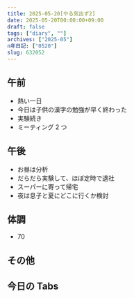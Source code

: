 ```yaml
---
title: 2025-05-20[やる気出ず2]
date: 2025-05-20T00:00:00+09:00
draft: false
tags: ["diary", ""]
archives: ["2025-05"]
n年日記: ["0520"]
slug: 632052
---
```


## 午前

- 熱い一日
- 今日は子供の漢字の勉強が早く終わった
- 実験続き
- ミーティング 2 つ

## 午後

- お昼は分析
- だらだら実験して、ほぼ定時で退社
- スーパーに寄って帰宅
- 夜は息子と夏にどこに行くか検討

## 体調

- 70

## その他

## 今日の Tabs
